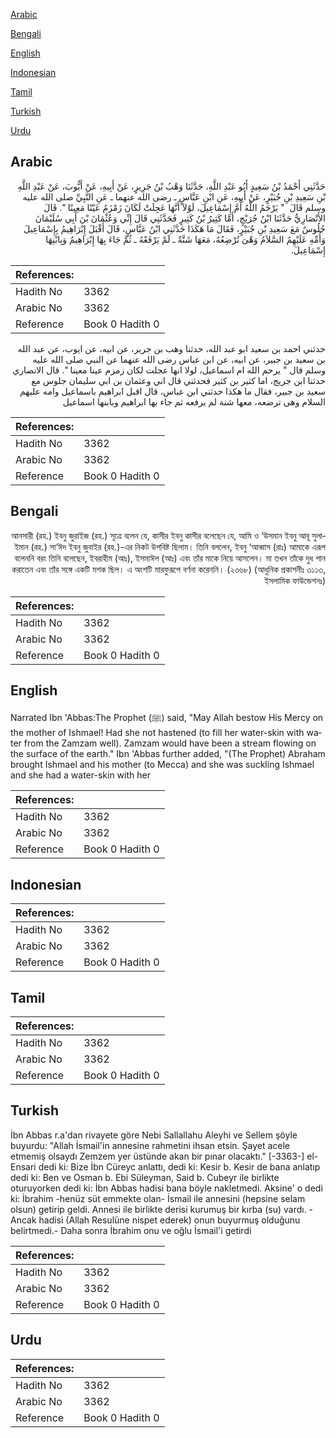 [Arabic](#arabic)

[Bengali](#bengali)

[English](#english)

[Indonesian](#indonesian)

[Tamil](#tamil)

[Turkish](#turkish)

[Urdu](#urdu)

## Arabic


<div dir="rtl" lang="ar" style={{fontSize:'larger',backgroundColor:'#f8f9fa',padding:20}}>
حَدَّثَنِي أَحْمَدُ بْنُ سَعِيدٍ أَبُو عَبْدِ اللَّهِ، حَدَّثَنَا وَهْبُ بْنُ جَرِيرٍ، عَنْ أَبِيهِ، عَنْ أَيُّوبَ، عَنْ عَبْدِ اللَّهِ بْنِ سَعِيدِ بْنِ جُبَيْرٍ، عَنْ أَبِيهِ، عَنِ ابْنِ عَبَّاسٍ ـ رضى الله عنهما ـ عَنِ النَّبِيِّ صلى الله عليه وسلم قَالَ ‏ "‏ يَرْحَمُ اللَّهُ أُمَّ إِسْمَاعِيلَ، لَوْلاَ أَنَّهَا عَجِلَتْ لَكَانَ زَمْزَمُ عَيْنًا مَعِينًا ‏"‏‏.‏ قَالَ الأَنْصَارِيُّ حَدَّثَنَا ابْنُ جُرَيْجٍ، أَمَّا كَثِيرُ بْنُ كَثِيرٍ فَحَدَّثَنِي قَالَ إِنِّي وَعُثْمَانَ بْنَ أَبِي سُلَيْمَانَ جُلُوسٌ مَعَ سَعِيدِ بْنِ جُبَيْرٍ، فَقَالَ مَا هَكَذَا حَدَّثَنِي ابْنُ عَبَّاسٍ، قَالَ أَقْبَلَ إِبْرَاهِيمُ بِإِسْمَاعِيلَ وَأُمِّهِ عَلَيْهِمُ السَّلاَمُ وَهْىَ تُرْضِعُهُ، مَعَهَا شَنَّةٌ ـ لَمْ يَرْفَعْهُ ـ ثُمَّ جَاءَ بِهَا إِبْرَاهِيمُ وَبِابْنِهَا إِسْمَاعِيلَ‏.‏
</div>
<div style={{backgroundColor:'#f8f9fa',padding:20, marginBottom: 10}}><table> <thead> <tr> <th>References:</th> <th></th> </tr> </thead> <tbody><tr><td>Hadith No</td><td>3362</td></tr><tr><td>Arabic No</td><td>3362</td></tr><tr><td>Reference</td><td>Book 0 Hadith 0</td></tr></tbody></table></div>


<div dir="rtl" lang="ar" style={{fontSize:'larger',backgroundColor:'#f8f9fa',padding:20}}>
حدثني احمد بن سعيد ابو عبد الله، حدثنا وهب بن جرير، عن ابيه، عن ايوب، عن عبد الله بن سعيد بن جبير، عن ابيه، عن ابن عباس رضى الله عنهما عن النبي صلى الله عليه وسلم قال " يرحم الله ام اسماعيل، لولا انها عجلت لكان زمزم عينا معينا ". قال الانصاري حدثنا ابن جريج، اما كثير بن كثير فحدثني قال اني وعثمان بن ابي سليمان جلوس مع سعيد بن جبير، فقال ما هكذا حدثني ابن عباس، قال اقبل ابراهيم باسماعيل وامه عليهم السلام وهى ترضعه، معها شنة لم يرفعه ثم جاء بها ابراهيم وبابنها اسماعيل
</div>
<div style={{backgroundColor:'#f8f9fa',padding:20, marginBottom: 10}}><table> <thead> <tr> <th>References:</th> <th></th> </tr> </thead> <tbody><tr><td>Hadith No</td><td>3362</td></tr><tr><td>Arabic No</td><td>3362</td></tr><tr><td>Reference</td><td>Book 0 Hadith 0</td></tr></tbody></table></div>

## Bengali


<div dir="rtl" lang="bn" style={{fontSize:'larger',backgroundColor:'#f8f9fa',padding:20}}>
আনসারী (রহ.) ইবনু জুরাইজ (রহ.) সূত্রে বলেন যে, কাসীর ইবনু কাসীর বলেছেন যে, আমি ও ‘উসমান ইবনু আবূ সুলাইমান (রহ.) সা‘ঈদ ইবনু জুবাইর (রহ.)-এর নিকট উপবিষ্ট ছিলাম। তিনি বললেন, ইবনু ‘আব্বাস (রাঃ) আমাকে এরূপ বলেননি বরং তিনি বলেছেন, ইবরাহীম (আঃ), ইসমাঈল (আঃ) এবং তাঁর মাকে নিয়ে আসলেন। মা তখন তাঁকে দুধ পান করাতেন এবং তাঁর সঙ্গে একটি মশক ছিল। এ অংশটি মারফুরূপে বর্ণনা করেননি। (২৩৬৮) (আধুনিক প্রকাশনীঃ ৩১১৩, ইসলামিক ফাউন্ডেশনঃ)
</div>
<div style={{backgroundColor:'#f8f9fa',padding:20, marginBottom: 10}}><table> <thead> <tr> <th>References:</th> <th></th> </tr> </thead> <tbody><tr><td>Hadith No</td><td>3362</td></tr><tr><td>Arabic No</td><td>3362</td></tr><tr><td>Reference</td><td>Book 0 Hadith 0</td></tr></tbody></table></div>

## English


<div dir="ltr" lang="en" style={{fontSize:'larger',backgroundColor:'#f8f9fa',padding:20}}>
Narrated Ibn 'Abbas:The Prophet (ﷺ) said, "May Allah bestow His Mercy on the mother of Ishmael! Had she not hastened (to fill her water-skin with water from the Zamzam well). Zamzam would have been a stream flowing on the surface of the earth." Ibn 'Abbas further added, "(The Prophet) Abraham brought Ishmael and his mother (to Mecca) and she was suckling Ishmael and she had a water-skin with her
</div>
<div style={{backgroundColor:'#f8f9fa',padding:20, marginBottom: 10}}><table> <thead> <tr> <th>References:</th> <th></th> </tr> </thead> <tbody><tr><td>Hadith No</td><td>3362</td></tr><tr><td>Arabic No</td><td>3362</td></tr><tr><td>Reference</td><td>Book 0 Hadith 0</td></tr></tbody></table></div>

## Indonesian


<div dir="ltr" lang="id" style={{fontSize:'larger',backgroundColor:'#f8f9fa',padding:20}}>

</div>
<div style={{backgroundColor:'#f8f9fa',padding:20, marginBottom: 10}}><table> <thead> <tr> <th>References:</th> <th></th> </tr> </thead> <tbody><tr><td>Hadith No</td><td>3362</td></tr><tr><td>Arabic No</td><td>3362</td></tr><tr><td>Reference</td><td>Book 0 Hadith 0</td></tr></tbody></table></div>

## Tamil


<div dir="ltr" lang="ta" style={{fontSize:'larger',backgroundColor:'#f8f9fa',padding:20}}>

</div>
<div style={{backgroundColor:'#f8f9fa',padding:20, marginBottom: 10}}><table> <thead> <tr> <th>References:</th> <th></th> </tr> </thead> <tbody><tr><td>Hadith No</td><td>3362</td></tr><tr><td>Arabic No</td><td>3362</td></tr><tr><td>Reference</td><td>Book 0 Hadith 0</td></tr></tbody></table></div>

## Turkish


<div dir="ltr" lang="tr" style={{fontSize:'larger',backgroundColor:'#f8f9fa',padding:20}}>
İbn Abbas r.a'dan rivayete göre Nebi Sallallahu Aleyhi ve Sellem şöyle buyurdu: "Allah İsmail'in annesine rahmetini ihsan etsin. Şayet acele etmemiş olsaydı Zemzem yer üstünde akan bir pınar olacaktı." [-3363-] el-Ensari dedi ki: Bize İbn Cüreyc anlattı, dedi ki: Kesir b. Kesir de bana anlatıp dedi ki: Ben ve Osman b. Ebi Süleyman, Said b. Cubeyr ile birlikte oturuyorken dedi ki: İbn Abbas hadisi bana böyle nakletmedi. Aksine' o dedi ki: İbrahim -henüz süt emmekte olan- İsmail ile annesini (hepsine selam olsun) getirip geldi. Annesi ile birlikte derisi kurumuş bir kırba (su) vardı. -Ancak hadisi (Allah Resulüne nispet ederek) onun buyurmuş olduğunu belirtmedi.- Daha sonra İbrahim onu ve oğlu İsmail'i getirdi
</div>
<div style={{backgroundColor:'#f8f9fa',padding:20, marginBottom: 10}}><table> <thead> <tr> <th>References:</th> <th></th> </tr> </thead> <tbody><tr><td>Hadith No</td><td>3362</td></tr><tr><td>Arabic No</td><td>3362</td></tr><tr><td>Reference</td><td>Book 0 Hadith 0</td></tr></tbody></table></div>

## Urdu


<div dir="rtl" lang="ur" style={{fontSize:'larger',backgroundColor:'#f8f9fa',padding:20}}>

</div>
<div style={{backgroundColor:'#f8f9fa',padding:20, marginBottom: 10}}><table> <thead> <tr> <th>References:</th> <th></th> </tr> </thead> <tbody><tr><td>Hadith No</td><td>3362</td></tr><tr><td>Arabic No</td><td>3362</td></tr><tr><td>Reference</td><td>Book 0 Hadith 0</td></tr></tbody></table></div>